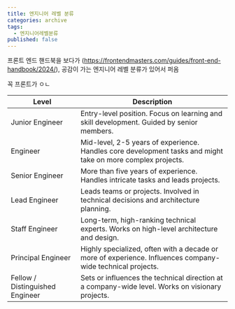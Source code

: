```yaml
---
title: 엔지니어 레벨 분류
categories: archive
tags:
  - 엔지니어레벨분류
published: false
---
```

프론트 엔드 핸드북을 보다가 (https://frontendmasters.com/guides/front-end-handbook/2024/), 공감이 가는 엔지니어 레벨 분류가 있어서 퍼옴

꼭 프론트가 ㅇㄴ

| Level                           | Description                                                                                                 |
| ------------------------------- | ----------------------------------------------------------------------------------------------------------- |
| Junior Engineer                 | Entry-level position. Focus on learning and skill development. Guided by senior members.                    |
| Engineer                        | Mid-level, 2-5 years of experience. Handles core development tasks and might take on more complex projects. |
| Senior Engineer                 | More than five years of experience. Handles intricate tasks and leads projects.                             |
| Lead Engineer                   | Leads teams or projects. Involved in technical decisions and architecture planning.                         |
| Staff Engineer                  | Long-term, high-ranking technical experts. Works on high-level architecture and design.                     |
| Principal Engineer              | Highly specialized, often with a decade or more of experience. Influences company-wide technical projects.  |
| Fellow / Distinguished Engineer | Sets or influences the technical direction at a company-wide level. Works on visionary projects.            |